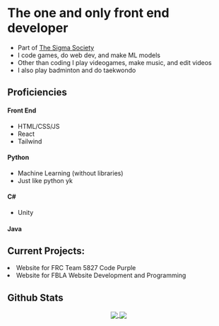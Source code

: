 
<h1>The one and only front end developer</h1> 
<ul>
  <li>Part of <a href="https://github.com/TheSigmaSociety">The Sigma Society</a> </li>
  <li>I code games, do web dev, and make ML models</li>
  <li>Other than coding I play videogames, make music, and edit videos</li>
  <li>I also play badminton and do taekwondo</li>
</ul>

<h2>Proficiencies</h2>
<h4>Front End</h4>
<ul>
  <li>HTML/CSS/JS</li>
  <li>React</li>
  <li>Tailwind</li> 
</ul>
<h4>Python</h4>
<ul>
  <li>Machine Learning (without libraries)</li>
  <li>Just like python yk</li>
</ul>
<h4>C#</h4>
<ul>
  <li>Unity</li>
</ul>
<h4>Java</h4>

<h2>Current Projects:</h2>
<li>
  Website for FRC Team 5827 Code Purple
</li>
<li>
  Website for FBLA Website Development and Programming
</li>

<h2>Github Stats</h2>

<p align="center">
  <a href="https://github.com/anuraghazra/github-readme-stats" align="center">
    <img align="center" src="https://github-readme-stats.vercel.app/api?username=TejasDoesStuff&show_icons=true&include_all_commits=true&theme=ambient_gradient&hide_border=true"/>
  </a>
  <a href="https://github.com/anuraghazra/github-readme-stats" align="center">
    <img align="center" src="https://github-readme-stats.vercel.app/api/top-langs/?username=TejasDoesStuff&layout=compact&theme=ambient_gradient&hide_border=true"/>
  </a>
</p>
<br>
<!-- [![GitHub Streak](https://streak-stats.demolab.com/?user=SanixWheee)](https://git.io/streak-stats) -->


<!--
**SanixWheee/SanixWheee** is a ✨ _special_ ✨ repository because its `README.md` (this file) appears on your GitHub profile.

Here are some ideas to get you started:

- 🔭 I’m currently working on ...
- 🌱 I’m currently learning ...
- 👯 I’m looking to collaborate on ...
- 🤔 I’m looking for help with ...
- 💬 Ask me about ...
- 📫 How to reach me: ...
- 😄 Pronouns: ...
- ⚡ Fun fact: ...
-->
